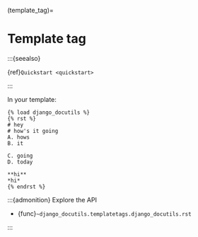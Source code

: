 (template_tag)=

# Template tag

:::{seealso}

{ref}`Quickstart <quickstart>`

:::

In your template:

```django
{% load django_docutils %}
{% rst %}
# hey
# how's it going
A. hows
B. it

C. going
D. today

**hi**
*hi*
{% endrst %}
```

:::{admonition} Explore the API

- {func}`~django_docutils.templatetags.django_docutils.rst`

:::
